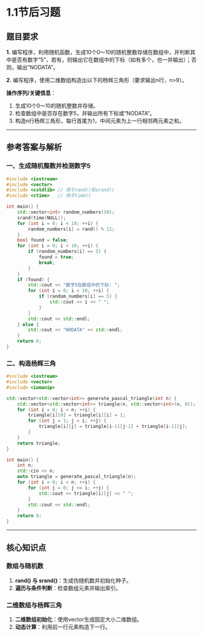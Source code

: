# 1.1节后习题

## 题目要求
**1.** 编写程序，利用随机函数，生成10个0～10的随机整数存储在数组中，并判断其中是否有数字“5”，若有，则输出它在数组中的下标（如有多个，也一并输出）；否则，输出“NODATA”。

**2.** 编写程序，使用二维数组构造出以下的杨辉三角形（要求输出n行，n>9）。

**操作序列/关键信息**：
1. 生成10个0～10的随机整数并存储。
2. 检查数组中是否存在数字5，并输出所有下标或“NODATA”。
3. 构造n行杨辉三角形，每行首尾为1，中间元素为上一行相邻两元素之和。

---

## 参考答案与解析

### 一、生成随机整数并检测数字5
```cpp
#include <iostream>
#include <vector>
#include <cstdlib> // 用于rand()和srand()
#include <ctime>   // 用于time()

int main() {
    std::vector<int> random_numbers(10);
    srand(time(NULL));
    for (int i = 0; i < 10; ++i) {
        random_numbers[i] = rand() % 11;
    }
    bool found = false;
    for (int i = 0; i < 10; ++i) {
        if (random_numbers[i] == 5) {
            found = true;
            break;
        }
    }
    if (found) {
        std::cout << "数字5在数组中的下标: ";
        for (int i = 0; i < 10; ++i) {
            if (random_numbers[i] == 5) {
                std::cout << i << " ";
            }
        }
        std::cout << std::endl;
    } else {
        std::cout << "NODATA" << std::endl;
    }
    return 0;
}
```

### 二、构造杨辉三角
```cpp
#include <iostream>
#include <vector>
#include <iomanip>

std::vector<std::vector<int>> generate_pascal_triangle(int n) {
    std::vector<std::vector<int>> triangle(n, std::vector<int>(n, 0));
    for (int i = 0; i < n; ++i) {
        triangle[i][0] = triangle[i][i] = 1;
        for (int j = 1; j < i; ++j) {
            triangle[i][j] = triangle[i-1][j-1] + triangle[i-1][j];
        }
    }
    return triangle;
}

int main() {
    int n;
    std::cin >> n;
    auto triangle = generate_pascal_triangle(n);
    for (int i = 0; i < n; ++i) {
        for (int j = 0; j <= i; ++j) {
            std::cout << triangle[i][j] << " ";
        }
        std::cout << std::endl;
    }
    return 0;
}
```

---

## 核心知识点

### 数组与随机数
1. **rand() 与 srand()**：生成伪随机数并初始化种子。
2. **遍历与条件判断**：检查数组元素并输出索引。

### 二维数组与杨辉三角
1. **二维数组初始化**：使用vector生成固定大小二维数组。
2. **动态计算**：利用前一行元素构造下一行。
